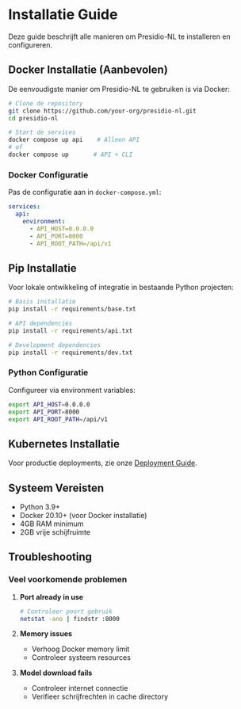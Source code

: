 # Installatie Guide

Deze guide beschrijft alle manieren om Presidio-NL te installeren en configureren.

## Docker Installatie (Aanbevolen)

De eenvoudigste manier om Presidio-NL te gebruiken is via Docker:

```bash
# Clone de repository
git clone https://github.com/your-org/presidio-nl.git
cd presidio-nl

# Start de services
docker compose up api    # Alleen API
# of
docker compose up       # API + CLI
```

### Docker Configuratie

Pas de configuratie aan in `docker-compose.yml`:

```yaml
services:
  api:
    environment:
      - API_HOST=0.0.0.0
      - API_PORT=8000
      - API_ROOT_PATH=/api/v1
```

## Pip Installatie

Voor lokale ontwikkeling of integratie in bestaande Python projecten:

```bash
# Basis installatie
pip install -r requirements/base.txt

# API dependencies
pip install -r requirements/api.txt

# Development dependencies
pip install -r requirements/dev.txt
```

### Python Configuratie

Configureer via environment variables:

```bash
export API_HOST=0.0.0.0
export API_PORT=8000
export API_ROOT_PATH=/api/v1
```

## Kubernetes Installatie

Voor productie deployments, zie onze [Deployment Guide](deployment.md).

## Systeem Vereisten

- Python 3.9+
- Docker 20.10+ (voor Docker installatie)
- 4GB RAM minimum
- 2GB vrije schijfruimte

## Troubleshooting

### Veel voorkomende problemen

1. **Port already in use**
   ```bash
   # Controleer poort gebruik
   netstat -ano | findstr :8000
   ```

2. **Memory issues**
   - Verhoog Docker memory limit
   - Controleer systeem resources

3. **Model download fails**
   - Controleer internet connectie
   - Verifieer schrijfrechten in cache directory 